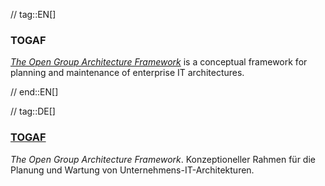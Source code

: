 // tag::EN[]
### TOGAF

[_The Open Group Architecture Framework_](http://www.opengroup.org/subjectareas/enterprise/togaf) is a conceptual framework for planning and maintenance of enterprise IT architectures.

// end::EN[]

// tag::DE[]
### [TOGAF](http://www.opengroup.org/subjectareas/enterprise/togaf)

*The Open Group Architecture Framework*. Konzeptioneller Rahmen für
die Planung und Wartung von Unternehmens-IT-Architekturen.

